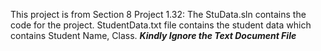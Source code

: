 This project is from Section 8 Project 1.32:
The StuData.sln contains the code for the project.
StudentData.txt file contains the student data which contains Student Name, Class.
***Kindly Ignore the Text Document File***
